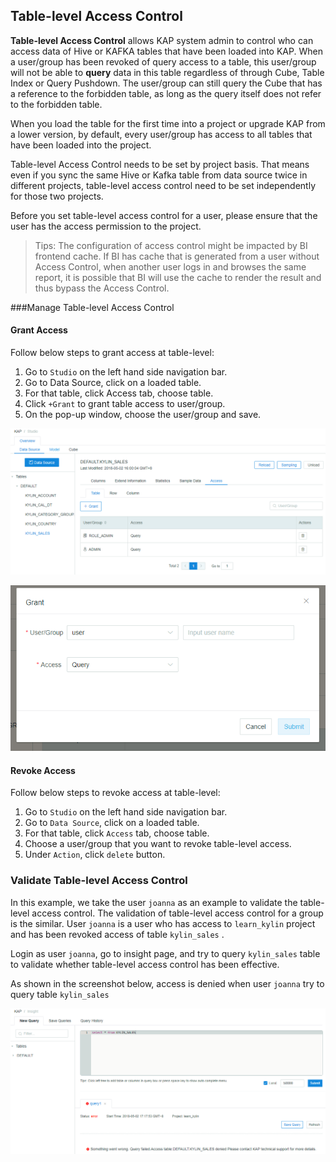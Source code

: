 ## Table-level Access Control 

**Table-level Access Control** allows KAP system admin to control who can access data of Hive or KAFKA tables that have been loaded into KAP. When a user/group has been revoked of query access to a table, this user/group will not be able to **query** data in this table regardless of through Cube, Table Index or Query Pushdown. The user/group can still query the Cube that has a reference to the forbidden table, as long as the query itself does not refer to the forbidden table. 

When you load the table for the first time into a project or upgrade KAP from a lower version, by default, every user/group has access to all tables that have been loaded into the project. 

Table-level Access Control needs to be set by project basis. That means even if you sync the same Hive or Kafka table from data source twice in different projects, table-level access control need to be set independently for those two projects. 

Before you set table-level access control for a user, please ensure that the user has the access permission to the project.  

> Tips: The configuration of access control might be impacted by BI frontend cache. If BI has cache that is generated from a user without Access Control, when another user logs in and browses the same report, it is possible that BI will use the cache to render the result and thus bypass the Access Control.


###Manage Table-level Access Control 

#### Grant Access

Follow below steps to grant access at table-level:

1. Go to `Studio` on the left hand side navigation bar.
2. Go to Data Source, click on a loaded table.
3. For that table, click Access tab, choose table. 
4. Click `+Grant` to grant table access to user/group. 
5. On the pop-up window, choose the user/group and save. 

![Table-level access control](images/table/w_table1_en.png)

![Grant access](images/table/w_table2_en.png)

#### Revoke Access

Follow below steps to revoke access at table-level:

1. Go to `Studio` on the left hand side navigation bar.
2. Go to `Data Source`, click on a loaded table.
3. For that table, click `Access` tab, choose table. 
4. Choose a user/group that you want to revoke table-level access. 
5. Under `Action`, click `delete` button.  

### Validate Table-level Access Control

In this example, we take the user `joanna` as an example to validate the table-level access control. The validation of table-level access control for a group is the similar. User `joanna` is a user who has access to `learn_kylin` project and has been revoked access of table `kylin_sales` . 

Login as user `joanna`, go to insight page, and try to query `kylin_sales` table to validate whether table-level access control has been effective. 

As shown in the screenshot below, access is denied when user `joanna` try to query table `kylin_sales`

![Validation](images/table/w_3.png)

